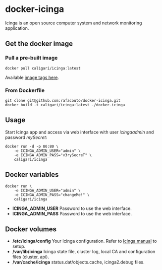 # docker-icinga

Icinga is an open source computer system and network monitoring application.

## Get the docker image

### Pull a pre-built image

    docker pull caligari/icinga:latest

Available [image tags here](https://hub.docker.com/r/caligari/icinga/tags/).


### From Dockerfile

    git clone git@github.com:rafacouto/docker-icinga.git
    docker build -t caligari/icinga:latest ./docker-icinga

## Usage

Start Icinga app and access via web interface with user _icingaadmin_ and password _mySecret_:

    docker run -d -p 80:80 \
        -e ICINGA_ADMIN_USER="admin" \
        -e ICINGA_ADMIN_PASS="v3rySecreT" \
        caligari/icinga


## Docker variables

    docker run \
        -e ICINGA_ADMIN_USER="admin" \
        -e ICINGA_ADMIN_PASS="changeMe!" \
        caligari/icinga

- __ICINGA_ADMIN_USER__ Password to use the web interface.
- __ICINGA_ADMIN_PASS__ Password to use the web interface.


## Docker volumes

- __/etc/icinga/config__ Your Icinga configuration. Refer to [Icinga manual](https://docs.icinga.com/latest/en/ch03.html) to setup.
- __/var/lib/icinga__ Icinga state file, cluster log, local CA and configuration files (cluster, api).
- __/var/cache/icinga__ status.dat/objects.cache, icinga2.debug files.

